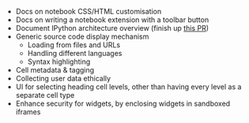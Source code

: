 - Docs on notebook CSS/HTML customisation
- Docs on writing a notebook extension with a toolbar button
- Document IPython architecture overview (finish up [this PR](https://github.com/ipython/ipython/pull/5665))
- Generic source code display mechanism
   - Loading from files and URLs
   - Handling different languages
   - Syntax highlighting
- Cell metadata & tagging
- Collecting user data ethically
- UI for selecting heading cell levels, other than having every level as a separate cell type
- Enhance security for widgets, by enclosing widgets in sandboxed iframes